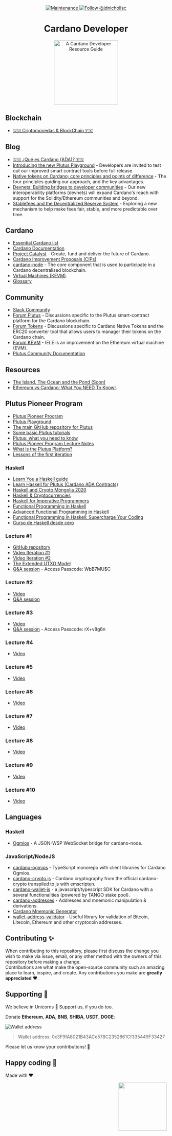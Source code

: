 <p align="center">
  <a href="https://github.com/proyecto26/cardano-developer/graphs/commit-activity">
    <img src="https://img.shields.io/badge/Maintained%3F-yes-brightgreen.svg" alt="Maintenance" />
  </a>
  <a href="https://twitter.com/intent/follow?screen_name=jdnichollsc">
    <img src="https://img.shields.io/twitter/follow/jdnichollsc.svg?label=Follow%20@jdnichollsc" alt="Follow @jdnichollsc" />
  </a>
</p>

<h1 align="center">Cardano Developer</h1>
<p align="center">
  <img width="200" alt="A Cardano Developer Resource Guide" src="https://user-images.githubusercontent.com/2154886/124199016-99c9fb00-da97-11eb-973e-c321ddcbe93d.png">
</p>

## Blockchain
- [🇨🇴 Criptomonedas & BlockChain 🇪🇸](https://gist.github.com/jdnichollsc/7eacb14b7e6fd938db386654bee2ad52)

## Blog
- [🇨🇴 ¿Qué es Cardano (ADA)? 🇪🇸](https://academy.bit2me.com/que-es-cardano-ada/)
- [Introducing the new Plutus Playground](https://iohk.io/en/blog/posts/2021/01/25/introducing-the-new-plutus-playground/) - Developers are invited to test out our improved smart contract tools before full release.
- [Native tokens on Cardano; core principles and points of difference](https://iohk.io/en/blog/posts/2020/12/09/native-tokens-on-cardano-core-principles-and-points-of-difference/) - The four principles guiding our approach, and the key advantages.
- [Devnets: Building bridges to developer communities](https://iohk.io/en/blog/posts/2020/12/17/devnets-building-bridges-to-developer-communities/) - Our new interoperability platforms (devnets) will expand Cardano's reach with support for the Solidity/Ethereum communities and beyond.
- [Stablefees and the Decentralized Reserve System](https://iohk.io/en/blog/posts/2021/06/10/stablefees-and-the-decentralized-reserve-system/) - Exploring a new mechanism to help make fees fair, stable, and more predictable over time.

## Cardano
- [Essential Cardano list](https://github.com/input-output-hk/essential-cardano)
- [Cardano Documentation](https://docs.cardano.org/en/latest/)
- [Project Catalyst](https://cardano.ideascale.com/) - Create, fund and deliver the future of Cardano.
- [Cardano Improvement Proposals (CIPs)](https://github.com/cardano-foundation/CIPs)
- [cardano-node](https://github.com/input-output-hk/cardano-node) - The core component that is used to participate in a Cardano decentralised blockchain.
- [Virtual Machines (KEVM)](https://developers.cardano.org/en/virtual-machines/welcome/).
- [Glossary](https://playground.plutus.iohkdev.io/tutorial/reference/glossary.html)

## Community
- [Slack Community](https://iohkdevcommunity.slack.com)
- [Forum Plutus](https://forum.cardano.org/c/developers/cardano-plutus/148) - Discussions specific to the Plutus smart-contract platform for the Cardano blockchain.
- [Forum Tokens](https://forum.cardano.org/c/developers/cardano-tokens/150) - Discussions specific to Cardano Native Tokens and the ERC20 converter tool that allows users to manager their tokens on the Cardano chain.
- [Forum KEVM](https://forum.cardano.org/c/developers/kevm/160) - IELE is an improvement on the Ethereum virtual machine (EVM).
- [Plutus Community Documentation](https://docs.plutus-community.com/)

## Resources
- [The Island, The Ocean and the Pond (Soon)](https://youtu.be/k8a6tX53YPs)
- [Ethereum vs Cardano: What You NEED To Know!](https://youtu.be/bO0F7EmHshc).

## Plutus Pioneer Program
- [Plutus Pioneer Program](https://developers.cardano.org/en/plutus-pioneer-program/)
- [Plutus Playground](https://playground.plutus.iohkdev.io/)
- [The main GitHub repository for Plutus](https://github.com/input-output-hk/plutus)
- [Some basic Plutus tutorials](https://playground.plutus.iohkdev.io/tutorial/tutorials/index.html)
- [Plutus: what you need to know](https://iohk.io/en/blog/posts/2021/04/13/plutus-what-you-need-to-know/#disqus_thread)
- [Plutus Pioneer Program Lecture Notes](https://plutus-pioneer-program.readthedocs.io/)
- [What is the Plutus Platform?](https://plutus.readthedocs.io/en/latest/plutus/explanations/platform.html#what-is-the-plutus-platform)
- [Lessons of the first iteration](https://github.com/input-output-hk/plutus-pioneer-program/tree/first-iteration)

### Haskell
- [Learn You a Haskell guide](http://learnyouahaskell.com/)
- [Learn Haskell for Plutus (Cardano ADA Contracts)](https://www.youtube.com/playlist?list=PLw2QsPIp2pxtkNQRvnOlV2xFkrQ8mPqAb)
- [Haskell and Crypto Mongolia 2020](https://www.youtube.com/playlist?list=PLJ3w5xyG4JWmBVIigNBytJhvSSfZZzfTm)
- [Haskell & Cryptocurrencies](https://www.youtube.com/playlist?list=PLJ3w5xyG4JWmBVIigNBytJhvSSfZZzfTm)
- [Haskell for Imperative Programmers](https://www.youtube.com/playlist?list=PLe7Ei6viL6jGp1Rfu0dil1JH1SHk9bgDV)
- [Functional Programming in Haskell](https://www.youtube.com/playlist?list=PLF1Z-APd9zK7usPMx3LGMZEHrECUGodd3)
- [Advanced Functional Programming in Haskell](https://www.youtube.com/playlist?list=PLF1Z-APd9zK5uFc8FKr_di9bfsYv8-lbc)
- [Functional Programming in Haskell: Supercharge Your Coding](https://www.futurelearn.com/courses/functional-programming-haskell)
- [Curso de Haskell desde cero](https://www.youtube.com/playlist?list=PLD2wfKpqmxnkHPK_Tzv80HCwOaYph33pH)

### Lecture #1
- [GitHub repository](https://github.com/input-output-hk/plutus-pioneer-program)
- [Video Iteration #1](https://youtu.be/IEn6jUo-0vU)
- [Video Iteration #2](https://youtu.be/_zr3W8cgzIQ)
- [The Extended UTXO Model](https://iohk.io/en/research/library/papers/the-extended-utxo-model/)
- [Q&A session](https://zoom.us/rec/share/QU7jcp8S0A-xlmXMIKlua5GoTpL0YwofDlnhSmzgZh1PeFSKqSn9YtzqIGmb6TvC.qZiLZ3thyTOy8dQ0) - Access Passcode: WbB7MU$C

### Lecture #2
- [Video](https://youtu.be/E5KRk5y9KjQ)
- [Q&A session](https://drive.google.com/file/d/1SQcxh1HF1hyo7d9FwSoGV9nk-H1cJixK/view?usp=sharing)

### Lecture #3
- [Video](https://youtu.be/Lk1eIVm_ZTQ)
- [Q&A session](https://zoom.us/rec/share/bey-Zp1QhNn5b8B65YakqW-PNkTCjk4nx5Mo2-LZENt6IHLuDXySjFhfvC0zJTAX.gBgW9O3CDvX8mICC) - Access Passcode: rX+v8g6n

### Lecture #4
- [Video](https://youtu.be/6Reuh0xZDjY)

### Lecture #5
- [Video](https://youtu.be/6VbhY162GQA)

### Lecture #6
- [Video](https://youtu.be/wY7R-PJn66g)

### Lecture #7
- [Video](https://youtu.be/oJupInqvJUI)

### Lecture #8
- [Video](https://youtu.be/_zr3W8cgzIQ)

### Lecture #9
- [Video](https://youtu.be/-RpCqHuxfQQ)

### Lecture #10
- [Video](https://youtu.be/Dg36h9YPMz4)

## Languages

### Haskell
- [Ogmios](https://github.com/cardanosolutions/ogmios) - A JSON-WSP WebSocket bridge for cardano-node.

### JavaScript/NodeJS

- [cardano-ogmios](https://github.com/CardanoSolutions/ogmios/tree/master/clients/TypeScript) - TypeScript monorepo with client libraries for Cardano Ogmios.
- [cardano-crypto.js](https://github.com/vacuumlabs/cardano-crypto.js) - Cardano cryptography from the official cardano-crypto transpiled to js with emscripten.
- [cardano-wallet-js](https://github.com/tango-crypto/cardano-wallet-js) - a javascript/typescript SDK for Cardano with a several functionalities (powered by TANGO stake pool).
- [cardano-addresses](https://github.com/input-output-hk/cardano-addresses) - Addresses and mnemonic manipulation & derivations.
- [Cardano Mnemonic Generator](https://github.com/NoCtrlZ/bip39-for-cardano)
- [wallet-address-validator](https://github.com/christsim/multicoin-address-validator) - Useful library for validation of Bitcoin, Litecoin, Ethereum and other cryptocoin addresses.

## Contributing ✨
When contributing to this repository, please first discuss the change you wish to make via issue, email, or any other method with the owners of this repository before making a change.  
Contributions are what make the open-source community such an amazing place to learn, inspire, and create. Any contributions you make are **greatly appreciated** ❤️. 

## Supporting 🍻
We believe in Unicorns 🦄
Support us, if you do too.

Donate **Ethereum**, **ADA**, **BNB**, **SHIBA**, **USDT**, **DOGE**:

![Wallet address](https://user-images.githubusercontent.com/2154886/123501719-84bf1900-d60c-11eb-882c-98a499cea323.png)

> Wallet address: 0x3F9fA8021B43ACe578C2352861Cf335449F33427

Please let us know your contributions! 🙏

## Happy coding 💯
Made with ❤️

<img width="150px" src="https://avatars0.githubusercontent.com/u/28855608?s=200&v=4" align="right">
